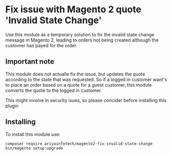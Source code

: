 # Fix issue with Magento 2 quote 'Invalid State Change'

Use this module as a temporary solution to fix the invalid state change message in Magento 2, leading to orders not being created although the customer has payed for the order.

## Important note

This module does not actualle fix the issue, but updates the quote according to the state that was requested.
So if a logged in customer want's to place an order based on a quote for a guest customer, this module converts the quote to the logged in customer.

This might involve in security isues, so please concider before installing this plugin

## Installing

To install this module use:
```
composer require ariyainfotech/magento2-fix-invalid-state-change
bin/magento setup:upgrade
```
